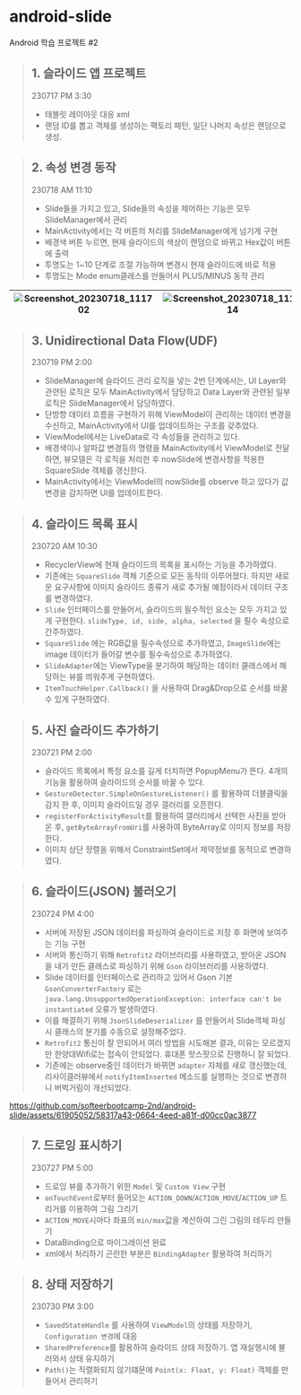 # android-slide
Android 학습 프로젝트 #2

> ## 1. 슬라이드 앱 프로젝트
> 230717 PM 3:30
> - 태블릿 레이아웃 대응 xml
> - 랜덤 ID를 뽑고 객체를 생성하는 팩토리 패턴, 일단 나머지 속성은 랜덤으로 생성.

> ## 2. 속성 변경 동작
> 230718 AM 11:10
> - Slide들을 가지고 있고, Slide들의 속성을 제어하는 기능은 모두 SlideManager에서 관리
> - MainActivity에서는 각 버튼의 처리를 SlideManager에게 넘기게 구현
> - 배경색 버튼 누르면, 현재 슬라이드의 색상이 랜덤으로 바뀌고 Hex값이 버튼에 출력
> - 투명도는 1~10 단계로 조절 가능하며 변경시 현재 슬라이드에 바로 적용
> - 투명도는 Mode enum클래스를 만들어서 PLUS/MINUS 동작 관리

| ![Screenshot_20230718_111702](https://github.com/softeerbootcamp-2nd/android-slide/assets/61905052/f72eb6c0-eacb-4776-82aa-fb7ceb458654) | ![Screenshot_20230718_111714](https://github.com/softeerbootcamp-2nd/android-slide/assets/61905052/033e27d1-67e0-4004-b073-bfabb7e1b20b) | ![Screenshot_20230718_111721](https://github.com/softeerbootcamp-2nd/android-slide/assets/61905052/112389fe-5251-42f4-84ac-6618b84646d8) |
| ---- | ---- | ---- |

> ## 3. Unidirectional Data Flow(UDF)
> 230719 PM 2:00
> - SlideManager에 슬라이드 관리 로직을 넣는 2번 단계에서는, UI Layer와 관련된 로직은 모두 MainActivity에서 담당하고 Data Layer와 관련된 일부 로직은 SlideManager에서 담당하였다.
> - 단방향 데이터 흐름을 구현하기 위해 ViewModel이 관리하는 데이터 변경을 수신하고, MainActivity에서 UI를 업데이트하는 구조를 갖추었다.
> - ViewModel에서는 LiveData로 각 속성들을 관리하고 있다. 
> - 배경색이나 알파값 변경등의 명령을 MainActivity에서 ViewModel로 전달하면, 뷰모델은 각 로직을 처리한 후 nowSlide에 변경사항을 적용한 SquareSlide 객체를 갱신한다.
> - MainActivity에서는 ViewModel의 nowSlide를 observe 하고 있다가 값 변경을 감지하면 UI를 업데이트한다.

> ## 4. 슬라이드 목록 표시
> 230720 AM 10:30
> - RecyclerView에 현재 슬라이드의 목록을 표시하는 기능을 추가하였다.
> - 기존에는 ```SquareSlide``` 객체 기준으로 모든 동작이 이루어졌다. 하지만 새로운 요구사항에 이미지 슬라이드 종류가 새로 추가될 예정이라서 데이터 구조를 변경하였다.
> - ```Slide``` 인터페이스를 만들어서, 슬라이드의 필수적인 요소는 모두 가지고 있게 구현한다. ```slideType, id, side, alpha, selected``` 을 필수 속성으로 간주하였다.
> - ```SquareSlide``` 에는 RGB값을 필수속성으로 추가하였고, ```ImageSlide```에는 image 데이터가 들어갈 변수를 필수속성으로 추가하였다.
> - ```SlideAdapter```에는 ViewType을 분기하여 해당하는 데이터 클래스에서 해당하는 뷰를 띄워주게 구현하였다.
> - ```ItemTouchHelper.Callback()``` 을 사용하여 Drag&Drop으로 순서를 바꿀 수 있게 구현하였다.

> ## 5. 사진 슬라이드 추가하기
> 230721 PM 2:00
> - 슬라이드 목록에서 특정 요소를 길게 터치하면 PopupMenu가 뜬다. 4개의 기능을 활용하여 슬라이드의 순서를 바꿀 수 있다.
> - ```GestureDetector.SimpleOnGestureListener()``` 를 활용하여 더블클릭을 감지 한 후, 이미지 슬라이드일 경우 갤러리를 오픈한다.
> - ```registerForActivityResult```를 활용하여 갤러리에서 선택한 사진을 받아온 후, ```getByteArrayFromUri```를 사용하여 ByteArray로 이미지 정보를 저장한다.
> - 이미지 상단 정렬을 위해서 ConstraintSet에서 제약정보를 동적으로 변경하였다.

> ## 6. 슬라이드(JSON) 불러오기
> 230724 PM 4:00
> - 서버에 저장된 JSON 데이터를 파싱하여 슬라이드로 저장 후 화면에 보여주는 기능 구현
> - 서버와 통신하기 위해 ```Retrofit2``` 라이브러리를 사용하였고, 받아온 JSON을 내가 만든 클래스로 파싱하기 위해 ```Gson``` 라이브러리를 사용하였다.
> - Slide 데이터를 인터페이스로 관리하고 있어서 Gson 기본 ```GsonConverterFactory``` 로는 ```java.lang.UnsupportedOperationException: interface can't be instantiated``` 오류가 발생하였다.
> - 이를 해결하기 위해 ```JsonSlideDeserializer``` 를 만들어서 Slide객체 파싱시 클래스의 분기를 수동으로 설정해주었다.
> - ```Retrofit2``` 통신이 잘 안되어서 여러 방법을 시도해본 결과, 이유는 모르겠지만 한양대Wifi로는 접속이 안되었다. 휴대폰 핫스팟으로 진행하니 잘 되었다.
> - 기존에는 observe중인 데이터가 바뀌면 ```adapter``` 자체를 새로 갱신했는데, 리사이클러뷰에서 ```notifyItemInserted``` 메소드를 실행하는 것으로 변경하니 버벅거림이 개선되었다.

https://github.com/softeerbootcamp-2nd/android-slide/assets/61905052/58317a43-0664-4eed-a81f-d00cc0ac3877

> ## 7. 드로잉 표시하기
> 230727 PM 5:00
> - 드로잉 뷰를 추가하기 위한 ```Model``` 및 ```Custom View``` 구현
> - ```onTouchEvent```로부터 들어오는 ```ACTION_DOWN```/```ACTION_MOVE```/```ACTION_UP``` 트리거를 이용하여 그림 그리기
> - ```ACTION_MOVE```시마다 좌표의 ```min/max```값을 계산하여 그린 그림의 테두리 만들기
> - DataBinding으로 마이그레이션 완료
> - xml에서 처리하기 곤란한 부분은 ```BindingAdapter``` 활용하여 처리하기

> ## 8. 상태 저장하기
> 230730 PM 3:00
> - ```SavedStateHandle``` 를 사용하여 ```ViewModel```의 상태를 저장하기, ```Configuration 변경```에 대응
> - ```SharedPreference```를 활용하여 슬라이드 상태 저장하기. 앱 재실행시에 불러와서 상태 유지하기
> - ```Path()```는 직렬화되지 않기떄문에 ```Point(x: Float, y: Float)``` 객체를 만들어서 관리하기

